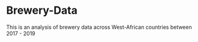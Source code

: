 # Brewery-Data
This is an analysis of brewery data across West-African countries between 2017 - 2019
